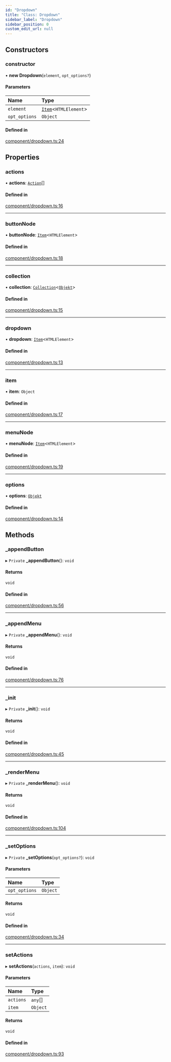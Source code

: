```yaml
---
id: "Dropdown"
title: "Class: Dropdown"
sidebar_label: "Dropdown"
sidebar_position: 0
custom_edit_url: null
---
```


## Constructors

### constructor

• **new Dropdown**(`element`, `opt_options?`)

#### Parameters

| Name | Type |
| :------ | :------ |
| `element` | [`Item`](Item.md)<`HTMLElement`\> |
| `opt_options` | `Object` |

#### Defined in

[component/dropdown.ts:24](https://github.com/siposdani87/sui-js/blob/035cd52/src/component/dropdown.ts#L24)

## Properties

### actions

• **actions**: [`Action`](../modules.md#action)[]

#### Defined in

[component/dropdown.ts:16](https://github.com/siposdani87/sui-js/blob/035cd52/src/component/dropdown.ts#L16)

___

### buttonNode

• **buttonNode**: [`Item`](Item.md)<`HTMLElement`\>

#### Defined in

[component/dropdown.ts:18](https://github.com/siposdani87/sui-js/blob/035cd52/src/component/dropdown.ts#L18)

___

### collection

• **collection**: [`Collection`](Collection.md)<[`Objekt`](Objekt.md)\>

#### Defined in

[component/dropdown.ts:15](https://github.com/siposdani87/sui-js/blob/035cd52/src/component/dropdown.ts#L15)

___

### dropdown

• **dropdown**: [`Item`](Item.md)<`HTMLElement`\>

#### Defined in

[component/dropdown.ts:13](https://github.com/siposdani87/sui-js/blob/035cd52/src/component/dropdown.ts#L13)

___

### item

• **item**: `Object`

#### Defined in

[component/dropdown.ts:17](https://github.com/siposdani87/sui-js/blob/035cd52/src/component/dropdown.ts#L17)

___

### menuNode

• **menuNode**: [`Item`](Item.md)<`HTMLElement`\>

#### Defined in

[component/dropdown.ts:19](https://github.com/siposdani87/sui-js/blob/035cd52/src/component/dropdown.ts#L19)

___

### options

• **options**: [`Objekt`](Objekt.md)

#### Defined in

[component/dropdown.ts:14](https://github.com/siposdani87/sui-js/blob/035cd52/src/component/dropdown.ts#L14)

## Methods

### \_appendButton

▸ `Private` **_appendButton**(): `void`

#### Returns

`void`

#### Defined in

[component/dropdown.ts:56](https://github.com/siposdani87/sui-js/blob/035cd52/src/component/dropdown.ts#L56)

___

### \_appendMenu

▸ `Private` **_appendMenu**(): `void`

#### Returns

`void`

#### Defined in

[component/dropdown.ts:76](https://github.com/siposdani87/sui-js/blob/035cd52/src/component/dropdown.ts#L76)

___

### \_init

▸ `Private` **_init**(): `void`

#### Returns

`void`

#### Defined in

[component/dropdown.ts:45](https://github.com/siposdani87/sui-js/blob/035cd52/src/component/dropdown.ts#L45)

___

### \_renderMenu

▸ `Private` **_renderMenu**(): `void`

#### Returns

`void`

#### Defined in

[component/dropdown.ts:104](https://github.com/siposdani87/sui-js/blob/035cd52/src/component/dropdown.ts#L104)

___

### \_setOptions

▸ `Private` **_setOptions**(`opt_options?`): `void`

#### Parameters

| Name | Type |
| :------ | :------ |
| `opt_options` | `Object` |

#### Returns

`void`

#### Defined in

[component/dropdown.ts:34](https://github.com/siposdani87/sui-js/blob/035cd52/src/component/dropdown.ts#L34)

___

### setActions

▸ **setActions**(`actions`, `item`): `void`

#### Parameters

| Name | Type |
| :------ | :------ |
| `actions` | `any`[] |
| `item` | `Object` |

#### Returns

`void`

#### Defined in

[component/dropdown.ts:93](https://github.com/siposdani87/sui-js/blob/035cd52/src/component/dropdown.ts#L93)
